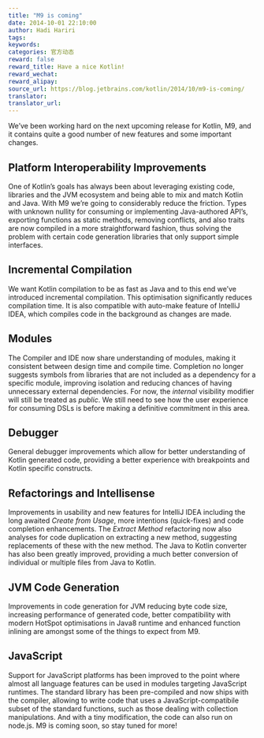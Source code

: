 ```yaml
---
title: "M9 is coming"
date: 2014-10-01 22:10:00
author: Hadi Hariri
tags:
keywords:
categories: 官方动态
reward: false
reward_title: Have a nice Kotlin!
reward_wechat:
reward_alipay:
source_url: https://blog.jetbrains.com/kotlin/2014/10/m9-is-coming/
translator:
translator_url:
---
```


We’ve been working hard on the next upcoming release for Kotlin, M9, and it contains quite a good number of new features and some important changes.<span id="more-1625"></span>
## Platform Interoperability Improvements

One of Kotlin’s goals has always been about leveraging existing code, libraries and the JVM ecosystem and being able to mix and match Kotlin and Java. With M9 we’re going to considerably reduce the friction. Types with unknown nullity for consuming or implementing Java-authored API’s, exporting functions as static methods, removing conflicts, and also traits are now compiled in a more straightforward fashion, thus solving the problem with certain code generation libraries that only support simple interfaces.
## Incremental Compilation

We want Kotlin compilation to be as fast as Java and to this end we’ve introduced incremental compilation. This optimisation significantly reduces compilation time. It is also compatible with auto-make feature of IntelliJ IDEA, which compiles code in the background as changes are made.
## Modules

The Compiler and IDE now share understanding of modules, making it consistent between design time and compile time. Completion no longer suggests symbols from libraries that are not included as a dependency for a specific module, improving isolation and reducing chances of having unnecessary external dependencies. For now, the <em>internal</em> visibility modifier will still be treated as <em>public</em>. We still need to see how the user experience for consuming DSLs is before making a definitive commitment in this area.
## Debugger

General debugger improvements which allow for better understanding of Kotlin generated code, providing a better experience with breakpoints and Kotlin specific constructs.
## Refactorings and Intellisense

Improvements in usability and new features for IntelliJ IDEA including the long awaited <em>Create from Usage</em>, more intentions (quick-fixes) and code completion enhancements. The <em>Extract Method</em> refactoring now also analyses for code duplication on extracting a new method, suggesting replacements of these with the new method. The Java to Kotlin converter has also been greatly improved, providing a much better conversion of individual or multiple files from Java to Kotlin.
## JVM Code Generation

Improvements in code generation for JVM reducing byte code size, increasing performance of generated code, better compatibility with modern HotSpot optimisations in Java8 runtime and enhanced function inlining are amongst some of the things to expect from M9.
## JavaScript

Support for JavaScript platforms has been improved to the point where almost all language features can be used in modules targeting JavaScript runtimes. The standard library has been pre-compiled and now ships with the compiler, allowing to write code that uses a JavaScript-compatibile subset of the standard functions, such as those dealing with collection manipulations. And with a tiny modification, the code can also run on node.js.
M9 is coming soon, so stay tuned for more!
